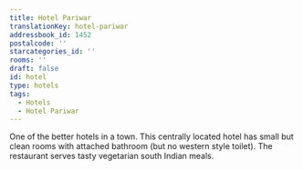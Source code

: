 ```yaml
---
title: Hotel Pariwar
translationKey: hotel-pariwar
addressbook_id: 1452
postalcode: ''
starcategories_id: ''
rooms: ''
draft: false
id: hotel
type: hotels
tags:
  - Hotels
  - Hotel Pariwar
---
```

One of the better hotels in a town. This centrally located hotel has small but clean rooms with attached bathroom (but no western style toilet). The restaurant serves tasty vegetarian south Indian meals.